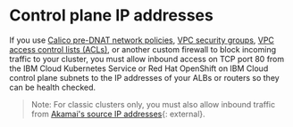 # Control plane IP addresses

If you use [Calico pre-DNAT network policies](https://cloud.ibm.com/docs/containers?topic=containers-network_policies), [VPC security groups](https://cloud.ibm.com/docs/containers?topic=containers-vpc-network-policy#security_groups), [VPC access control lists (ACLs)](https://cloud.ibm.com/docs/containers?topic=containers-vpc-network-policy#acls), or another custom firewall to block incoming traffic to your cluster, you must allow inbound access on TCP port 80 from the IBM Cloud Kubernetes Service or Red Hat OpenShift on IBM Cloud control plane subnets to the IP addresses of your ALBs or routers so they can be health checked.

> Note: For classic clusters only, you must also allow inbound traffic from [Akamai's source IP addresses](https://github.com/IBM-Cloud/kube-samples/tree/master/akamai/gtm-liveness-test){: external}.
